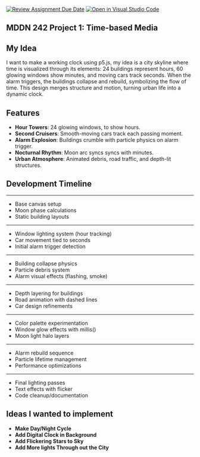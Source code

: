 [![Review Assignment Due Date](https://classroom.github.com/assets/deadline-readme-button-22041afd0340ce965d47ae6ef1cefeee28c7c493a6346c4f15d667ab976d596c.svg)](https://classroom.github.com/a/M3ipj5sV)
[![Open in Visual Studio Code](https://classroom.github.com/assets/open-in-vscode-2e0aaae1b6195c2367325f4f02e2d04e9abb55f0b24a779b69b11b9e10269abc.svg)](https://classroom.github.com/online_ide?assignment_repo_id=18478954&assignment_repo_type=AssignmentRepo)
## MDDN 242 Project 1: Time-based Media  

## My Idea
I want to make a working clock using p5.js, my idea is a city skyline where time is visualized through its elements: 24 buildings represent hours, 60 glowing windows show minutes, and moving cars track seconds. When the alarm triggers, the buildings collapse and rebuild, symbolizing the flow of time. This design merges structure and motion, turning urban life into a dynamic clock.

## Features  
- **Hour Towers**: 24 glowing windows, to show hours.
- **Second Cruisers**: Smooth-moving cars track each passing moment. 
- **Alarm Explosion**: Buildings crumble with particle physics on alarm trigger.
- **Nocturnal Rhythm**: Moon arc syncs syncs with minutes.
- **Urban Atmosphere**: Animated debris, road traffic, and depth-lit structures.  


## Development Timeline  

****  
- Base canvas setup  
- Moon phase calculations  
- Static building layouts  

****  
- Window lighting system (hour tracking)  
- Car movement tied to seconds  
- Initial alarm trigger detection  

****  
- Building collapse physics  
- Particle debris system  
- Alarm visual effects (flashing, smoke)  

****  
- Depth layering for buildings  
- Road animation with dashed lines  
- Car design refinements  

****  
- Color palette experimentation  
- Window glow effects with millis()  
- Moon light halo layers  

****  
- Alarm rebuild sequence  
- Particle lifetime management  
- Performance optimizations  

****  
- Final lighting passes  
- Text effects with flicker  
- Code cleanup/documentation  

## Ideas I wanted to implement

- **Make Day/Night Cycle**
- **Add Digital Clock in Background**
- **Add Flickering Stars to Sky**
- **Add More lights Through out the City**


